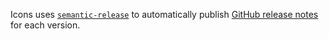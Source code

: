 Icons uses [`semantic-release`](https://github.com/semantic-release/semantic-release) to automatically publish [GitHub release notes](https://github.com/sumup-oss/icons/releases) for each version.
